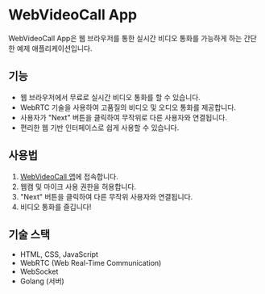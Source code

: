 # WebVideoCall App

WebVideoCall App은 웹 브라우저를 통한 실시간 비디오 통화를 가능하게 하는 간단한 예제 애플리케이션입니다.

## 기능

-   웹 브라우저에서 무료로 실시간 비디오 통화를 할 수 있습니다.
-   WebRTC 기술을 사용하여 고품질의 비디오 및 오디오 통화를 제공합니다.
-   사용자가 "Next" 버튼을 클릭하여 무작위로 다른 사용자와 연결됩니다.
-   편리한 웹 기반 인터페이스로 쉽게 사용할 수 있습니다.

## 사용법

1. [WebVideoCall 앱](https://webvideocall.onrender.com)에 접속합니다.
2. 웹캠 및 마이크 사용 권한을 허용합니다.
3. "Next" 버튼을 클릭하여 다른 무작위 사용자와 연결됩니다.
4. 비디오 통화를 즐깁니다!

## 기술 스택

-   HTML, CSS, JavaScript
-   WebRTC (Web Real-Time Communication)
-   WebSocket
-   Golang (서버)
